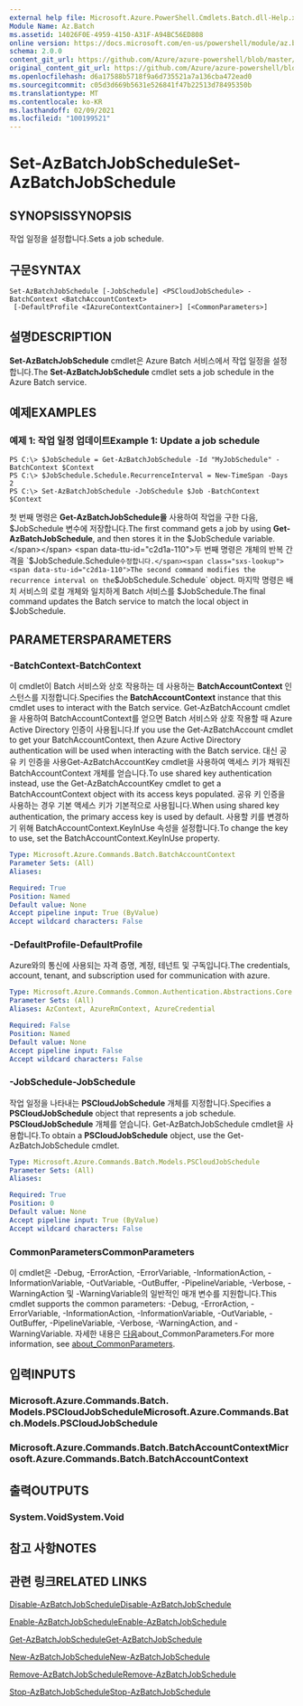 ```yaml
---
external help file: Microsoft.Azure.PowerShell.Cmdlets.Batch.dll-Help.xml
Module Name: Az.Batch
ms.assetid: 14026F0E-4959-4150-A31F-A94BC56ED808
online version: https://docs.microsoft.com/en-us/powershell/module/az.batch/set-azbatchjobschedule
schema: 2.0.0
content_git_url: https://github.com/Azure/azure-powershell/blob/master/src/Batch/Batch/help/Set-AzBatchJobSchedule.md
original_content_git_url: https://github.com/Azure/azure-powershell/blob/master/src/Batch/Batch/help/Set-AzBatchJobSchedule.md
ms.openlocfilehash: d6a17588b5718f9a6d735521a7a136cba472ead0
ms.sourcegitcommit: c05d3d669b5631e526841f47b22513d78495350b
ms.translationtype: MT
ms.contentlocale: ko-KR
ms.lasthandoff: 02/09/2021
ms.locfileid: "100199521"
---
```

# <span data-ttu-id="c2d1a-101">Set-AzBatchJobSchedule</span><span class="sxs-lookup"><span data-stu-id="c2d1a-101">Set-AzBatchJobSchedule</span></span>

## <span data-ttu-id="c2d1a-102">SYNOPSIS</span><span class="sxs-lookup"><span data-stu-id="c2d1a-102">SYNOPSIS</span></span>
<span data-ttu-id="c2d1a-103">작업 일정을 설정합니다.</span><span class="sxs-lookup"><span data-stu-id="c2d1a-103">Sets a job schedule.</span></span>

## <span data-ttu-id="c2d1a-104">구문</span><span class="sxs-lookup"><span data-stu-id="c2d1a-104">SYNTAX</span></span>

```
Set-AzBatchJobSchedule [-JobSchedule] <PSCloudJobSchedule> -BatchContext <BatchAccountContext>
 [-DefaultProfile <IAzureContextContainer>] [<CommonParameters>]
```

## <span data-ttu-id="c2d1a-105">설명</span><span class="sxs-lookup"><span data-stu-id="c2d1a-105">DESCRIPTION</span></span>
<span data-ttu-id="c2d1a-106">**Set-AzBatchJobSchedule** cmdlet은 Azure Batch 서비스에서 작업 일정을 설정합니다.</span><span class="sxs-lookup"><span data-stu-id="c2d1a-106">The **Set-AzBatchJobSchedule** cmdlet sets a job schedule in the Azure Batch service.</span></span>

## <span data-ttu-id="c2d1a-107">예제</span><span class="sxs-lookup"><span data-stu-id="c2d1a-107">EXAMPLES</span></span>

### <span data-ttu-id="c2d1a-108">예제 1: 작업 일정 업데이트</span><span class="sxs-lookup"><span data-stu-id="c2d1a-108">Example 1: Update a job schedule</span></span>
```
PS C:\> $JobSchedule = Get-AzBatchJobSchedule -Id "MyJobSchedule" -BatchContext $Context
PS C:\> $JobSchedule.Schedule.RecurrenceInterval = New-TimeSpan -Days 2
PS C:\> Set-AzBatchJobSchedule -JobSchedule $Job -BatchContext $Context
```

<span data-ttu-id="c2d1a-109">첫 번째 명령은 **Get-AzBatchJobSchedule을** 사용하여 작업을 구한 다음, $JobSchedule 변수에 저장합니다.</span><span class="sxs-lookup"><span data-stu-id="c2d1a-109">The first command gets a job by using **Get-AzBatchJobSchedule**, and then stores it in the $JobSchedule variable.</span></span>
<span data-ttu-id="c2d1a-110">두 번째 명령은 개체의 반복 간격을 `$JobSchedule.Schedule` 수정합니다.</span><span class="sxs-lookup"><span data-stu-id="c2d1a-110">The second command modifies the recurrence interval on the `$JobSchedule.Schedule` object.</span></span>
<span data-ttu-id="c2d1a-111">마지막 명령은 배치 서비스의 로컬 개체와 일치하게 Batch 서비스를 $JobSchedule.</span><span class="sxs-lookup"><span data-stu-id="c2d1a-111">The final command updates the Batch service to match the local object in $JobSchedule.</span></span>

## <span data-ttu-id="c2d1a-112">PARAMETERS</span><span class="sxs-lookup"><span data-stu-id="c2d1a-112">PARAMETERS</span></span>

### <span data-ttu-id="c2d1a-113">-BatchContext</span><span class="sxs-lookup"><span data-stu-id="c2d1a-113">-BatchContext</span></span>
<span data-ttu-id="c2d1a-114">이 cmdlet이 Batch 서비스와 상호 작용하는 데 사용하는 **BatchAccountContext** 인스턴스를 지정합니다.</span><span class="sxs-lookup"><span data-stu-id="c2d1a-114">Specifies the **BatchAccountContext** instance that this cmdlet uses to interact with the Batch service.</span></span>
<span data-ttu-id="c2d1a-115">Get-AzBatchAccount cmdlet을 사용하여 BatchAccountContext를 얻으면 Batch 서비스와 상호 작용할 때 Azure Active Directory 인증이 사용됩니다.</span><span class="sxs-lookup"><span data-stu-id="c2d1a-115">If you use the Get-AzBatchAccount cmdlet to get your BatchAccountContext, then Azure Active Directory authentication will be used when interacting with the Batch service.</span></span> <span data-ttu-id="c2d1a-116">대신 공유 키 인증을 사용Get-AzBatchAccountKey cmdlet을 사용하여 액세스 키가 채워진 BatchAccountContext 개체를 얻습니다.</span><span class="sxs-lookup"><span data-stu-id="c2d1a-116">To use shared key authentication instead, use the Get-AzBatchAccountKey cmdlet to get a BatchAccountContext object with its access keys populated.</span></span> <span data-ttu-id="c2d1a-117">공유 키 인증을 사용하는 경우 기본 액세스 키가 기본적으로 사용됩니다.</span><span class="sxs-lookup"><span data-stu-id="c2d1a-117">When using shared key authentication, the primary access key is used by default.</span></span> <span data-ttu-id="c2d1a-118">사용할 키를 변경하기 위해 BatchAccountContext.KeyInUse 속성을 설정합니다.</span><span class="sxs-lookup"><span data-stu-id="c2d1a-118">To change the key to use, set the BatchAccountContext.KeyInUse property.</span></span>

```yaml
Type: Microsoft.Azure.Commands.Batch.BatchAccountContext
Parameter Sets: (All)
Aliases:

Required: True
Position: Named
Default value: None
Accept pipeline input: True (ByValue)
Accept wildcard characters: False
```

### <span data-ttu-id="c2d1a-119">-DefaultProfile</span><span class="sxs-lookup"><span data-stu-id="c2d1a-119">-DefaultProfile</span></span>
<span data-ttu-id="c2d1a-120">Azure와의 통신에 사용되는 자격 증명, 계정, 테넌트 및 구독입니다.</span><span class="sxs-lookup"><span data-stu-id="c2d1a-120">The credentials, account, tenant, and subscription used for communication with azure.</span></span>

```yaml
Type: Microsoft.Azure.Commands.Common.Authentication.Abstractions.Core.IAzureContextContainer
Parameter Sets: (All)
Aliases: AzContext, AzureRmContext, AzureCredential

Required: False
Position: Named
Default value: None
Accept pipeline input: False
Accept wildcard characters: False
```

### <span data-ttu-id="c2d1a-121">-JobSchedule</span><span class="sxs-lookup"><span data-stu-id="c2d1a-121">-JobSchedule</span></span>
<span data-ttu-id="c2d1a-122">작업 일정을 나타내는 **PSCloudJobSchedule** 개체를 지정합니다.</span><span class="sxs-lookup"><span data-stu-id="c2d1a-122">Specifies a **PSCloudJobSchedule** object that represents a job schedule.</span></span>
<span data-ttu-id="c2d1a-123">**PSCloudJobSchedule** 개체를 얻습니다. Get-AzBatchJobSchedule cmdlet을 사용합니다.</span><span class="sxs-lookup"><span data-stu-id="c2d1a-123">To obtain a **PSCloudJobSchedule** object, use the Get-AzBatchJobSchedule cmdlet.</span></span>

```yaml
Type: Microsoft.Azure.Commands.Batch.Models.PSCloudJobSchedule
Parameter Sets: (All)
Aliases:

Required: True
Position: 0
Default value: None
Accept pipeline input: True (ByValue)
Accept wildcard characters: False
```

### <span data-ttu-id="c2d1a-124">CommonParameters</span><span class="sxs-lookup"><span data-stu-id="c2d1a-124">CommonParameters</span></span>
<span data-ttu-id="c2d1a-125">이 cmdlet은 -Debug, -ErrorAction, -ErrorVariable, -InformationAction, -InformationVariable, -OutVariable, -OutBuffer, -PipelineVariable, -Verbose, -WarningAction 및 -WarningVariable의 일반적인 매개 변수를 지원합니다.</span><span class="sxs-lookup"><span data-stu-id="c2d1a-125">This cmdlet supports the common parameters: -Debug, -ErrorAction, -ErrorVariable, -InformationAction, -InformationVariable, -OutVariable, -OutBuffer, -PipelineVariable, -Verbose, -WarningAction, and -WarningVariable.</span></span> <span data-ttu-id="c2d1a-126">자세한 내용은 [다음](http://go.microsoft.com/fwlink/?LinkID=113216)about_CommonParameters.</span><span class="sxs-lookup"><span data-stu-id="c2d1a-126">For more information, see [about_CommonParameters](http://go.microsoft.com/fwlink/?LinkID=113216).</span></span>

## <span data-ttu-id="c2d1a-127">입력</span><span class="sxs-lookup"><span data-stu-id="c2d1a-127">INPUTS</span></span>

### <span data-ttu-id="c2d1a-128">Microsoft.Azure.Commands.Batch. Models.PSCloudJobSchedule</span><span class="sxs-lookup"><span data-stu-id="c2d1a-128">Microsoft.Azure.Commands.Batch.Models.PSCloudJobSchedule</span></span>

### <span data-ttu-id="c2d1a-129">Microsoft.Azure.Commands.Batch.BatchAccountContext</span><span class="sxs-lookup"><span data-stu-id="c2d1a-129">Microsoft.Azure.Commands.Batch.BatchAccountContext</span></span>

## <span data-ttu-id="c2d1a-130">출력</span><span class="sxs-lookup"><span data-stu-id="c2d1a-130">OUTPUTS</span></span>

### <span data-ttu-id="c2d1a-131">System.Void</span><span class="sxs-lookup"><span data-stu-id="c2d1a-131">System.Void</span></span>

## <span data-ttu-id="c2d1a-132">참고 사항</span><span class="sxs-lookup"><span data-stu-id="c2d1a-132">NOTES</span></span>

## <span data-ttu-id="c2d1a-133">관련 링크</span><span class="sxs-lookup"><span data-stu-id="c2d1a-133">RELATED LINKS</span></span>

[<span data-ttu-id="c2d1a-134">Disable-AzBatchJobSchedule</span><span class="sxs-lookup"><span data-stu-id="c2d1a-134">Disable-AzBatchJobSchedule</span></span>](./Disable-AzBatchJobSchedule.md)

[<span data-ttu-id="c2d1a-135">Enable-AzBatchJobSchedule</span><span class="sxs-lookup"><span data-stu-id="c2d1a-135">Enable-AzBatchJobSchedule</span></span>](./Enable-AzBatchJobSchedule.md)

[<span data-ttu-id="c2d1a-136">Get-AzBatchJobSchedule</span><span class="sxs-lookup"><span data-stu-id="c2d1a-136">Get-AzBatchJobSchedule</span></span>](./Get-AzBatchJobSchedule.md)

[<span data-ttu-id="c2d1a-137">New-AzBatchJobSchedule</span><span class="sxs-lookup"><span data-stu-id="c2d1a-137">New-AzBatchJobSchedule</span></span>](./New-AzBatchJobSchedule.md)

[<span data-ttu-id="c2d1a-138">Remove-AzBatchJobSchedule</span><span class="sxs-lookup"><span data-stu-id="c2d1a-138">Remove-AzBatchJobSchedule</span></span>](./Remove-AzBatchJobSchedule.md)

[<span data-ttu-id="c2d1a-139">Stop-AzBatchJobSchedule</span><span class="sxs-lookup"><span data-stu-id="c2d1a-139">Stop-AzBatchJobSchedule</span></span>](./Stop-AzBatchJobSchedule.md)


